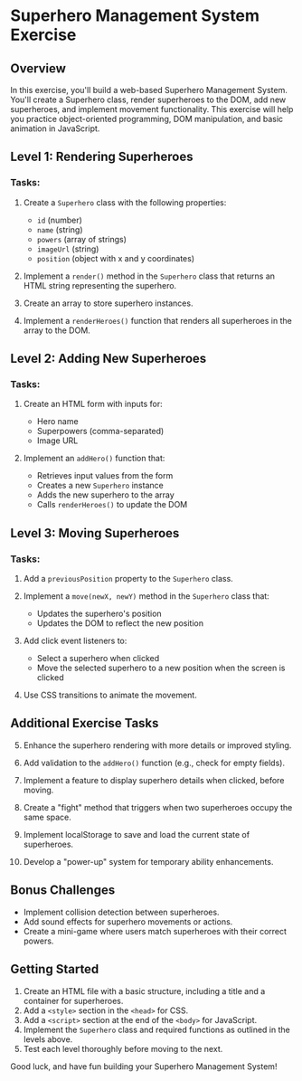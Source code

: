 # Superhero Management System Exercise

## Overview
In this exercise, you'll build a web-based Superhero Management System. You'll create a Superhero class, render superheroes to the DOM, add new superheroes, and implement movement functionality. This exercise will help you practice object-oriented programming, DOM manipulation, and basic animation in JavaScript.

## Level 1: Rendering Superheroes

### Tasks:
1. Create a `Superhero` class with the following properties:
   - `id` (number)
   - `name` (string)
   - `powers` (array of strings)
   - `imageUrl` (string)
   - `position` (object with x and y coordinates)

2. Implement a `render()` method in the `Superhero` class that returns an HTML string representing the superhero.

3. Create an array to store superhero instances.

4. Implement a `renderHeroes()` function that renders all superheroes in the array to the DOM.

## Level 2: Adding New Superheroes

### Tasks:
1. Create an HTML form with inputs for:
   - Hero name
   - Superpowers (comma-separated)
   - Image URL

2. Implement an `addHero()` function that:
   - Retrieves input values from the form
   - Creates a new `Superhero` instance
   - Adds the new superhero to the array
   - Calls `renderHeroes()` to update the DOM

## Level 3: Moving Superheroes

### Tasks:
1. Add a `previousPosition` property to the `Superhero` class.

2. Implement a `move(newX, newY)` method in the `Superhero` class that:
   - Updates the superhero's position
   - Updates the DOM to reflect the new position

3. Add click event listeners to:
   - Select a superhero when clicked
   - Move the selected superhero to a new position when the screen is clicked

4. Use CSS transitions to animate the movement.

## Additional Exercise Tasks

5. Enhance the superhero rendering with more details or improved styling.

6. Add validation to the `addHero()` function (e.g., check for empty fields).

7. Implement a feature to display superhero details when clicked, before moving.

8. Create a "fight" method that triggers when two superheroes occupy the same space.

9. Implement localStorage to save and load the current state of superheroes.

10. Develop a "power-up" system for temporary ability enhancements.

## Bonus Challenges

- Implement collision detection between superheroes.
- Add sound effects for superhero movements or actions.
- Create a mini-game where users match superheroes with their correct powers.

## Getting Started

1. Create an HTML file with a basic structure, including a title and a container for superheroes.
2. Add a `<style>` section in the `<head>` for CSS.
3. Add a `<script>` section at the end of the `<body>` for JavaScript.
4. Implement the `Superhero` class and required functions as outlined in the levels above.
5. Test each level thoroughly before moving to the next.

Good luck, and have fun building your Superhero Management System!